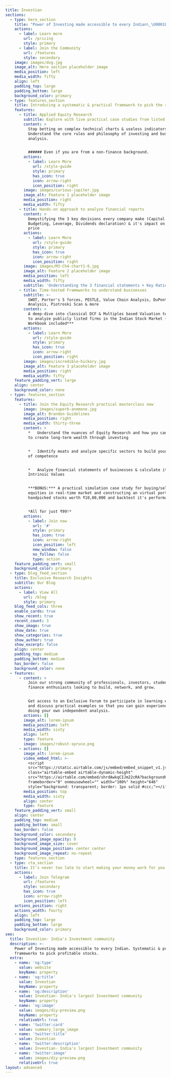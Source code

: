 ```yaml
---
title: Investian
sections:
  - type: hero_section
    title: "Power of Investing made accessible to every Indian\_\U0001F1EE\U0001F1F3"
    actions:
      - label: Learn more
        url: /pricing
        style: primary
      - label: Join the Community
        url: /features
        style: secondary
    image: images/dvg.jpg
    image_alt: Hero section placeholder image
    media_position: left
    media_width: fifty
    align: left
    padding_top: large
    padding_bottom: large
    background_color: primary
  - type: features_section
    title: Introducing a systematic & practical framework to pick the right stocks
    features:
      - title: Applied Equity Research
        subtitle: Explore with live practical case studies from listed companies in NSE
        content: >
          Stop betting on complex technical charts & useless indicators.
          Understand the core rules and philosophy of investing and business
          analysis.


          ###### Even if you are from a non-finance background.
        actions:
          - label: Learn More
            url: /style-guide
            style: primary
            has_icon: true
            icon: arrow-right
            icon_position: right
        image: images/curious-jupiter.jpg
        image_alt: Feature 1 placeholder image
        media_position: right
        media_width: fifty
      - title: Hands-on approach to analyze financial reports
        content: >
          Demystifying the 3 key decisions every company make (Capital
          Budgeting, Leverage, Dividends declaration) & it's impact on share
          price
        actions:
          - label: Learn More
            url: /style-guide
            style: primary
            has_icon: true
            icon: arrow-right
            icon_position: right
        image: images/M3-Ch4-chart1-6.jpg
        image_alt: Feature 2 placeholder image
        media_position: left
        media_width: fifty
        subtitle: 'Understanding the 3 financial statements + Key Ratio analysis '
      - title: Time-tested Frameworks to understand businesses
        subtitle: >-
          SWOT, Porter's 5 forces, PESTLE, Value Chain Analysis, DuPont
          Analysis, Piotroski Scan & more
        content: >
          A deep-dive into classical DCF & Multiples based Valuation techniques
          to analyze publicly listed firms in the Indian Stock Market + ***Excel
          Workbook included***
        actions:
          - label: Learn More
            url: /style-guide
            style: primary
            has_icon: true
            icon: arrow-right
            icon_position: right
        image: images/incredible-hickory.jpg
        image_alt: Feature 3 placeholder image
        media_position: right
        media_width: fifty
    feature_padding_vert: large
    align: center
    background_color: none
  - type: features_section
    features:
      - title: Join the Equity Research practical masterclass now
        image: images/superb-anemone.jpg
        image_alt: Brandon Guidelines
        media_position: right
        media_width: thirty-three
        content: >
          *   Understand the nuances of Equity Research and how you can apply it
          to create long-term wealth through investing


          *   Identify moats and analyze specific sectors to build your circle
          of competence


          *   Analyze financial statements of businesses & calculate it's
          Intrinsic Values


          ***BONUS:*** A practical simulation case study for buying/selling
          equities in real-time market and constructing an virtual portfolio of
          handpicked stocks worth ₹10,00,000 and backtest it's performance.


          *All for just ₹99!*
        actions:
          - label: Join now
            url: '#'
            style: primary
            has_icon: true
            icon: arrow-right
            icon_position: left
            new_window: false
            no_follow: false
            type: action
    feature_padding_vert: small
    background_color: primary
  - type: blog_feed_section
    title: Exclusive Research Insights
    subtitle: Our Blog
    actions:
      - label: View All
        url: /blog
        style: primary
    blog_feed_cols: three
    enable_cards: true
    show_recent: true
    recent_count: 3
    show_image: true
    show_date: true
    show_categories: true
    show_author: true
    show_excerpt: false
    align: center
    padding_top: medium
    padding_bottom: medium
    has_border: false
    background_color: none
  - features:
      - content: >
          Join our strong community of professionals, investors, students,
          finance enthusiasts looking to build, network, and grow.


          Get access to an Exclusive Forum to participate in learning exercises
          and discuss practical examples so that you can gain experience in
          doing your own independent analysis.
        actions: []
        image_alt: lorem-ipsum
        media_position: left
        media_width: sixty
        align: left
        type: feature
        image: images/robust-spruce.png
      - actions: []
        image_alt: lorem-ipsum
        video_embed_html: >-
          <script
          src="https://static.airtable.com/js/embed/embed_snippet_v1.js"></script><iframe
          class="airtable-embed airtable-dynamic-height"
          src="https://airtable.com/embed/shrdAwkqCIJm22cRA?backgroundColor=yellow"
          frameborder="0" onmousewheel="" width="100%" height="646"
          style="background: transparent; border: 1px solid #ccc;"></iframe>
        media_position: top
        media_width: sixty
        align: center
        type: feature
    feature_padding_vert: small
    align: center
    padding_top: medium
    padding_bottom: small
    has_border: false
    background_color: secondary
    background_image_opacity: 0
    background_image_size: cover
    background_image_position: center center
    background_image_repeat: no-repeat
    type: features_section
  - type: cta_section
    title: It's never too late to start making your money work for you.
    actions:
      - label: Join Telegram
        url: /features
        style: secondary
        has_icon: true
        icon: arrow-right
        icon_position: left
    actions_position: right
    actions_width: fourty
    align: left
    padding_top: large
    padding_bottom: large
    background_color: primary
seo:
  title: Investian- India's Investment community
  description: >-
    Power of Investing made accessible to every Indian. Systematic & practical
    frameworks to pick profitable stocks. 
  extra:
    - name: 'og:type'
      value: website
      keyName: property
    - name: 'og:title'
      value: Investian
      keyName: property
    - name: 'og:description'
      value: Investian- India's largest Investment community
      keyName: property
    - name: 'og:image'
      value: images/diy-preview.png
      keyName: property
      relativeUrl: true
    - name: 'twitter:card'
      value: summary_large_image
    - name: 'twitter:title'
      value: Investian
    - name: 'twitter:description'
      value: Investian- India's largest Investment community
    - name: 'twitter:image'
      value: images/diy-preview.png
      relativeUrl: true
layout: advanced
---
```

